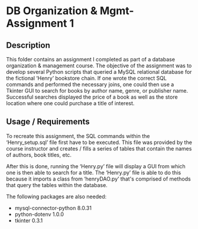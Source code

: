 # **DB Organization & Mgmt- Assignment 1**

## **Description**

This folder contains an assignment I completed as part of a database organization & management course. The objective of the assignment was to develop several Python scripts that queried a MySQL relational database for the fictional ‘Henry’ bookstore chain. If one wrote the correct SQL commands and performed the necessary joins, one could then use a Tkinter GUI to search for books by author name, genre, or publisher name. Successful searches displayed the price of a book as well as the store location where one could purchase a title of interest.

## **Usage / Requirements**


To recreate this assignment, the SQL commands within the ‘Henry_setup.sql’ file first have to be executed. This file was provided by the course instructor and creates / fills a series of tables that contain the names of authors, book titles, etc.

After this is done, running the ‘Henry.py’ file will display a GUI from which one is then able to search for a title. The ‘Henry.py’ file is able to do this because it imports a class from ‘henryDAO.py’ that's comprised of methods that query the tables within the database.

The following packages are also needed:

* mysql-connector-python 8.0.31
* python-dotenv 1.0.0
* tkinter 0.3.1
